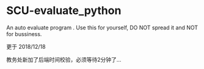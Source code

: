 # SCU-evaluate_python
An auto evaluate program .
Use this for yourself, DO NOT spread it and NOT for bussiness.

更于 2018/12/18

教务处新加了后端时间校验，必须等待2分钟了...

